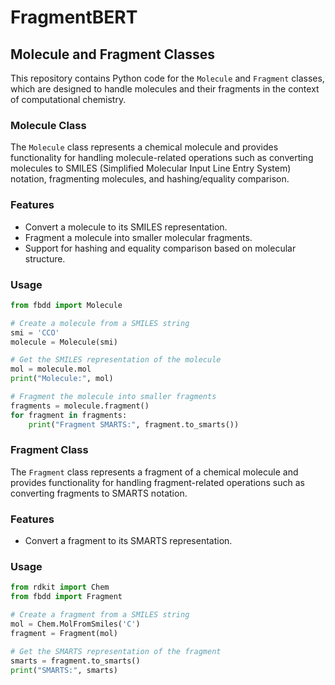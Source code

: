 # FragmentBERT

## Molecule and Fragment Classes

This repository contains Python code for the `Molecule` and `Fragment` classes, which are designed to handle molecules and their fragments in the context of computational chemistry.

### Molecule Class

The `Molecule` class represents a chemical molecule and provides functionality for handling molecule-related operations such as converting molecules to SMILES (Simplified Molecular Input Line Entry System) notation, fragmenting molecules, and hashing/equality comparison.

### Features

- Convert a molecule to its SMILES representation.
- Fragment a molecule into smaller molecular fragments.
- Support for hashing and equality comparison based on molecular structure.

### Usage

```python
from fbdd import Molecule

# Create a molecule from a SMILES string
smi = 'CCO'
molecule = Molecule(smi)

# Get the SMILES representation of the molecule
mol = molecule.mol
print("Molecule:", mol)

# Fragment the molecule into smaller fragments
fragments = molecule.fragment()
for fragment in fragments:
    print("Fragment SMARTS:", fragment.to_smarts())
```

### Fragment Class

The `Fragment` class represents a fragment of a chemical molecule and provides functionality for handling fragment-related operations such as converting fragments to SMARTS notation.

### Features

- Convert a fragment to its SMARTS representation.

### Usage

```python
from rdkit import Chem
from fbdd import Fragment

# Create a fragment from a SMILES string
mol = Chem.MolFromSmiles('C')
fragment = Fragment(mol)

# Get the SMARTS representation of the fragment
smarts = fragment.to_smarts()
print("SMARTS:", smarts)
```
